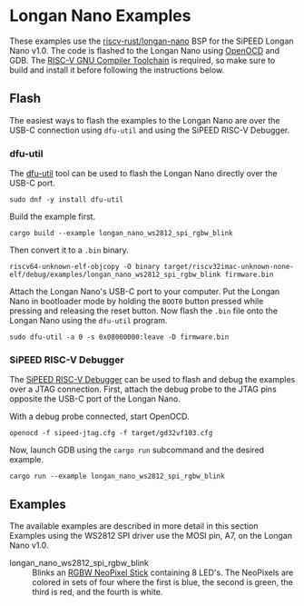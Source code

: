 # Longan Nano Examples

These examples use the [riscv-rust/longan-nano](https://github.com/riscv-rust/longan-nano) BSP for the SiPEED Longan Nano v1.0.
The code is flashed to the Longan Nano using [OpenOCD](https://openocd.org/) and GDB.
The [RISC-V GNU Compiler Toolchain](https://github.com/riscv-collab/riscv-gnu-toolchain) is required, so make sure to build and install it before following the instructions below.

## Flash

The easiest ways to flash the examples to the Longan Nano are over the USB-C connection using `dfu-util` and using the SiPEED RISC-V Debugger.

### dfu-util

The [dfu-util](http://dfu-util.sourceforge.net/) tool can be used to flash the Longan Nano directly over the USB-C port.

    sudo dnf -y install dfu-util

Build the example first.

    cargo build --example longan_nano_ws2812_spi_rgbw_blink

Then convert it to a `.bin` binary.

    riscv64-unknown-elf-objcopy -O binary target/riscv32imac-unknown-none-elf/debug/examples/longan_nano_ws2812_spi_rgbw_blink firmware.bin

Attach the Longan Nano's USB-C port to your computer.
Put the Longan Nano in bootloader mode by holding the `BOOT0` button pressed while pressing and releasing the reset button.
Now flash the `.bin` file onto the Longan Nano using the `dfu-util` program.

    sudo dfu-util -a 0 -s 0x08000000:leave -D firmware.bin

### SiPEED RISC-V Debugger

The [SiPEED RISC-V Debugger](https://www.seeedstudio.com/Sipeed-USB-JTAG-TTL-RISC-V-Debugger-ST-Link-V2-STM8-STM32-Simulator-p-2910.html) can be used to flash and debug the examples over a JTAG connection.
First, attach the debug probe to the JTAG pins opposite the USB-C port of the Longan Nano.

With a debug probe connected, start OpenOCD.

    openocd -f sipeed-jtag.cfg -f target/gd32vf103.cfg

Now, launch GDB using the `cargo run` subcommand and the desired example.

    cargo run --example longan_nano_ws2812_spi_rgbw_blink

## Examples

The available examples are described in more detail in this section
Examples using the WS2812 SPI driver use the MOSI pin, A7, on the Longan Nano v1.0.

<dl>
  <dt>longan_nano_ws2812_spi_rgbw_blink</dt>
  <dd>Blinks an <a href="https://www.adafruit.com/product/2867">RGBW NeoPixel Stick</a> containing 8 LED's. The NeoPixels are colored in sets of four where the first is blue, the second is green, the third is red, and the fourth is white.</dd>
</dl>
